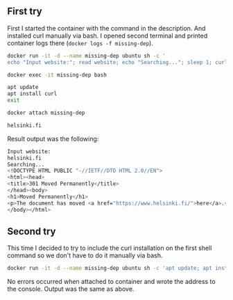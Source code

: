 ## First try

First I started the container with the command in the description. And installed curl manually via bash. I opened second terminal and printed container logs there (`docker logs -f missing-dep`).

```bash
docker run -it -d --name missing-dep ubuntu sh -c '
echo "Input website:"; read website; echo "Searching..."; sleep 1; curl http://$website;'

docker exec -it missing-dep bash

apt update
apt install curl
exit

docker attach missing-dep

helsinki.fi
```

Result output was the following:

```bash
Input website:
helsinki.fi
Searching...
<!DOCTYPE HTML PUBLIC "-//IETF//DTD HTML 2.0//EN">
<html><head>
<title>301 Moved Permanently</title>
</head><body>
<h1>Moved Permanently</h1>
<p>The document has moved <a href="https://www.helsinki.fi/">here</a>.</p>
</body></html>
```

## Second try

This time I decided to try to include the curl installation on the first shell command so we don't have to do it manually via bash.

```bash
docker run -it -d --name missing-dep ubuntu sh -c 'apt update; apt install -y curl; echo "Input website:"; read website; echo "Searching..."; sleep 1; curl http://$website;'
```

No errors occurred when attached to container and wrote the address to the console. Output was the same as above.